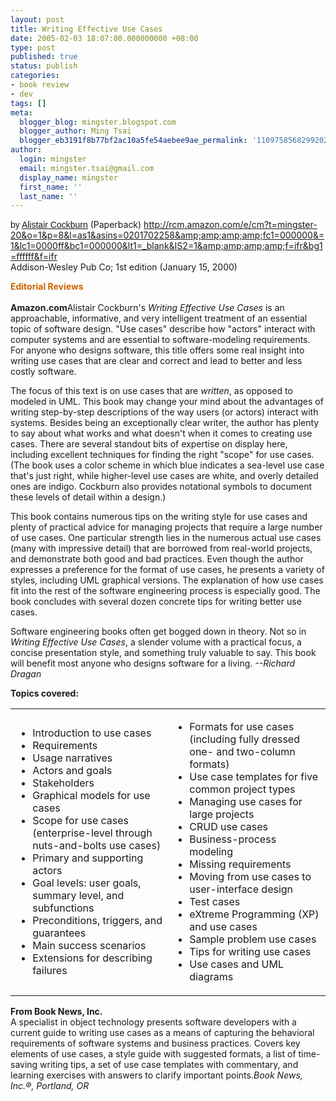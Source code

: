 ```yaml
---
layout: post
title: Writing Effective Use Cases
date: 2005-02-03 18:07:00.000000000 +08:00
type: post
published: true
status: publish
categories:
- book review
- dev
tags: []
meta:
  blogger_blog: mingster.blogspot.com
  blogger_author: Ming Tsai
  blogger_eb3191f8b77bf2ac10a5fe54aebee9ae_permalink: '110975856829920220'
author:
  login: mingster
  email: mingster.tsai@gmail.com
  display_name: mingster
  first_name: ''
  last_name: ''
---
```

<p><span style="font-family:verdana, arial, helvetica;">by <u>Alistair Cockburn</u></span> (Paperback) <a href="http://rcm.amazon.com/e/cm?t=mingster-20&#038;o=1&#038;p=8&#038;l=as1&#038;asins=0201702258&#038;amp;amp;amp;amp;fc1=000000&#038;=1&#038;lc1=0000ff&#038;bc1=000000&#038;lt1=_blank&#038;IS2=1&#038;amp;amp;amp;amp;f=ifr&#038;bg1=ffffff&#038;f=ifr">http://rcm.amazon.com/e/cm?t=mingster-20&#038;o=1&#038;p=8&#038;l=as1&#038;asins=0201702258&#038;amp;amp;amp;amp;fc1=000000&#038;=1&#038;lc1=0000ff&#038;bc1=000000&#038;lt1=_blank&#038;IS2=1&#038;amp;amp;amp;amp;f=ifr&#038;bg1=ffffff&#038;f=ifr</a><br />Addison-Wesley Pub Co; 1st edition (January 15, 2000) </p>
<p><strong><span style="font-size:100%;color:#cc6600;">Editorial Reviews<br /></span></strong><br /><strong>Amazon.com</strong>Alistair Cockburn's <i>Writing Effective Use Cases</i> is an approachable, informative, and very intelligent treatment of an essential topic of software design. "Use cases" describe how "actors" interact with computer systems and are essential to software-modeling requirements. For anyone who designs software, this title offers some real insight into writing use cases that are clear and correct and lead to better and less costly software.
<p>The focus of this text is on use cases that are <i>written</i>, as opposed to modeled in UML. This book may change your mind about the advantages of writing step-by-step descriptions of the way users (or actors) interact with systems. Besides being an exceptionally clear writer, the author has plenty to say about what works and what doesn't when it comes to creating use cases. There are several standout bits of expertise on display here, including excellent techniques for finding the right "scope" for use cases. (The book uses a color scheme in which blue indicates a sea-level use case that's just right, while higher-level use cases are white, and overly detailed ones are indigo. Cockburn also provides notational symbols to document these levels of detail within a design.) </p>
<p>This book contains numerous tips on the writing style for use cases and plenty of practical advice for managing projects that require a large number of use cases. One particular strength lies in the numerous actual use cases (many with impressive detail) that are borrowed from real-world projects, and demonstrate both good and bad practices. Even though the author expresses a preference for the format of use cases, he presents a variety of styles, including UML graphical versions. The explanation of how use cases fit into the rest of the software engineering process is especially good. The book concludes with several dozen concrete tips for writing better use cases. </p>
<p>Software engineering books often get bogged down in theory. Not so in <i>Writing Effective Use Cases</i>, a slender volume with a practical focus, a concise presentation style, and something truly valuable to say. This book will benefit most anyone who designs software for a living. <i>--Richard Dragan</i> </p>
<p>
<p><b>Topics covered:</b><br />
<table cellspacing="2" border="0">
<tbody>
<tr>
<td>
<ul />
<li>Introduction to use cases</li>
<li>Requirements</li>
<li>Usage narratives</li>
<li>Actors and goals</li>
<li>Stakeholders</li>
<li>Graphical models for use cases</li>
<li>Scope for use cases (enterprise-level through nuts-and-bolts use cases)</li>
<li>Primary and supporting actors</li>
<li>Goal levels: user goals, summary level, and subfunctions</li>
<li>Preconditions, triggers, and guarantees</li>
<li>Main success scenarios</li>
<li>Extensions for describing failures </li>
<p></td>
<td>
<ul />
<li>Formats for use cases (including fully dressed one- and two-column formats)</li>
<li>Use case templates for five common project types</li>
<li>Managing use cases for large projects</li>
<li>CRUD use cases</li>
<li>Business-process modeling</li>
<li>Missing requirements</li>
<li>Moving from use cases to user-interface design</li>
<li>Test cases</li>
<li>eXtreme Programming (XP) and use cases</li>
<li>Sample problem use cases</li>
<li>Tips for writing use cases</li>
<li>Use cases and UML diagrams </li>
</td>
</tr>
</tbody>
</table>
<p><b>From Book News, Inc.</b><br />A specialist in object technology presents software developers with a current guide to writing use cases as a means of capturing the behavioral requirements of software systems and business practices. Covers key elements of use cases, a style guide with suggested formats, a list of time-saving writing tips, a set of use case templates with commentary, and learning exercises with answers to clarify important points.<i>Book News, Inc.®, Portland, OR</i></p>
